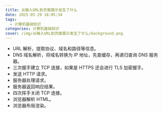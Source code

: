 ```yaml
---
title: 从输入URL到页面展示发生了什么
date: 2025-05-29 16:05:34
tags:
  - 计算机基础知识
categories: 计算机基础知识
cover: /img/从输入URL到页面展示发生了什么/background.png
---
```


- URL 解析，提取协议、域名和路径等信息。
- DNS 域名解析，将域名转换为 IP 地址，先查缓存，再递归查询 DNS 服务器。
- 三次握手建立 TCP 连接，如果是 HTTPS 还会进行 TLS 加密握手。
- 发送 HTTP 请求。
- 服务器处理请求。
- 服务器返回响应结果。
- 四次挥手关闭 TCP 连接。
- 浏览器解析 HTML。
- 浏览器布局渲染。

